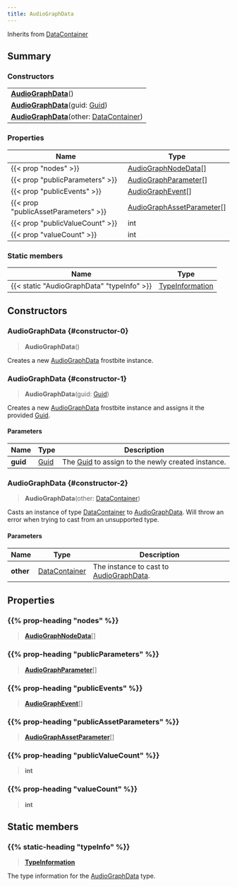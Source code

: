 ```yaml
---
title: AudioGraphData
---
```


Inherits from [DataContainer](/vext/ref/shared/type/datacontainer)

## Summary

### Constructors

|  |
| --- |
| **[AudioGraphData](#constructor-0)**() |
| **[AudioGraphData](#constructor-1)**(guid: [Guid](/vext/ref/shared/type/guid)) |
| **[AudioGraphData](#constructor-2)**(other: [DataContainer](/vext/ref/shared/type/datacontainer)) |

### Properties

| Name | Type |
| ---- | ---- |
| {{< prop "nodes" >}} | [AudioGraphNodeData](/vext/ref/fb/audiographnodedata)[] |
| {{< prop "publicParameters" >}} | [AudioGraphParameter](/vext/ref/fb/audiographparameter)[] |
| {{< prop "publicEvents" >}} | [AudioGraphEvent](/vext/ref/fb/audiographevent)[] |
| {{< prop "publicAssetParameters" >}} | [AudioGraphAssetParameter](/vext/ref/fb/audiographassetparameter)[] |
| {{< prop "publicValueCount" >}} | int |
| {{< prop "valueCount" >}} | int |

### Static members

| Name | Type |
| ---- | ---- |
| {{< static "AudioGraphData" "typeInfo" >}} | [TypeInformation](/vext/ref/shared/type/typeinformation) |

## Constructors

### AudioGraphData {#constructor-0}

> **AudioGraphData**()

Creates a new [AudioGraphData](/vext/ref/fb/audiographdata) frostbite instance.

### AudioGraphData {#constructor-1}

> **AudioGraphData**(guid: [Guid](/vext/ref/shared/type/guid))

Creates a new [AudioGraphData](/vext/ref/fb/audiographdata) frostbite instance and assigns it the provided [Guid](/vext/ref/shared/type/guid).

#### Parameters

| Name | Type | Description |
| ---- | ---- | ----------- |
| **guid** | [Guid](/vext/ref/shared/type/guid) | The [Guid](/vext/ref/shared/type/guid) to assign to the newly created instance. |

### AudioGraphData {#constructor-2}

> **AudioGraphData**(other: [DataContainer](/vext/ref/shared/type/datacontainer))

Casts an instance of type [DataContainer](/vext/ref/shared/type/datacontainer) to [AudioGraphData](/vext/ref/fb/audiographdata). Will throw an error when trying to cast from an unsupported type.

#### Parameters

| Name | Type | Description |
| ---- | ---- | ----------- |
| **other** | [DataContainer](/vext/ref/shared/type/datacontainer) | The instance to cast to [AudioGraphData](/vext/ref/fb/audiographdata). |

## Properties

### {{% prop-heading "nodes" %}}

> **[AudioGraphNodeData](/vext/ref/fb/audiographnodedata)**[]

### {{% prop-heading "publicParameters" %}}

> **[AudioGraphParameter](/vext/ref/fb/audiographparameter)**[]

### {{% prop-heading "publicEvents" %}}

> **[AudioGraphEvent](/vext/ref/fb/audiographevent)**[]

### {{% prop-heading "publicAssetParameters" %}}

> **[AudioGraphAssetParameter](/vext/ref/fb/audiographassetparameter)**[]

### {{% prop-heading "publicValueCount" %}}

> **int**

### {{% prop-heading "valueCount" %}}

> **int**

## Static members

### {{% static-heading "typeInfo" %}}

> **[TypeInformation](/vext/ref/shared/type/typeinformation)**

The type information for the [AudioGraphData](/vext/ref/fb/audiographdata) type.

